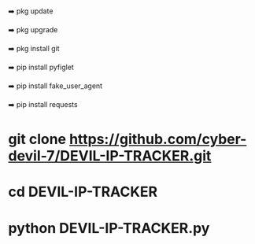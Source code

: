 ➡️ pkg update 

➡️ pkg upgrade 

➡️ pkg install git 

➡️ pip install pyfiglet

➡️ pip install fake_user_agent

➡️ pip install requests


# git clone https://github.com/cyber-devil-7/DEVIL-IP-TRACKER.git 
# cd DEVIL-IP-TRACKER 
# python DEVIL-IP-TRACKER.py

